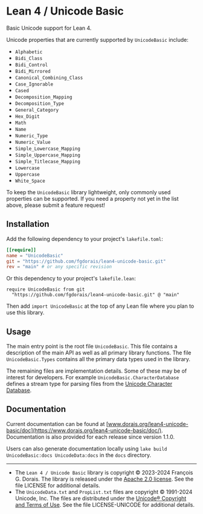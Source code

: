 # Lean 4 / Unicode Basic

Basic Unicode support for Lean 4.

Unicode properties that are currently supported by `UnicodeBasic` include:

* `Alphabetic`
* `Bidi_Class`
* `Bidi_Control`
* `Bidi_Mirrored`
* `Canonical_Combining_Class`
* `Case_Ignorable`
* `Cased`
* `Decomposition_Mapping`
* `Decomposition_Type`
* `General_Category`
* `Hex_Digit`
* `Math`
* `Name`
* `Numeric_Type`
* `Numeric_Value`
* `Simple_Lowercase_Mapping`
* `Simple_Uppercase_Mapping`
* `Simple_Titlecase_Mapping`
* `Lowercase`
* `Uppercase`
* `White_Space`

To keep the `UnicodeBasic` library lightweight, only commonly used properties can be supported. If you need a property not yet in the list above, please submit a feature request!

## Installation

Add the following dependency to your project's `lakefile.toml`:

```toml
[[require]]
name = "UnicodeBasic"
git = "https://github.com/fgdorais/lean4-unicode-basic.git"
rev = "main" # or any specific revision
```

Or this dependency to your project's `lakefile.lean`:

```lean4
require UnicodeBasic from git
  "https://github.com/fgdorais/lean4-unicode-basic.git" @ "main"
```

Then add `import UnicodeBasic` at the top of any Lean file where you plan to use this library.

## Usage

The main entry point is the root file `UnicodeBasic`. This file contains a description of the main API as well as all primary library functions. The file `UnicodeBasic.Types` contains all the primary data types used in the library.

The remaining files are implementation details. Some of these may be of interest for developers. For example `UnicodeBasic.CharacterDatabase` defines a stream type for parsing files from the [Unicode Character Database](https://www.unicode.org/Public/UCD/latest/ucd/).

## Documentation

Current documentation can be found at [www.dorais.org/lean4-unicode-basic/doc](https://www.dorais.org/lean4-unicode-basic/doc/).
Documentation is also provided for each release since version 1.1.0.

Users can also generate documentation locally using `lake build UnicodeBasic:docs UnicodeData:docs` in the `docs` directory.

-----

* The `Lean 4 / Unicode Basic` library is copyright © 2023-2024 François G. Dorais. The library is released under the [Apache 2.0 license](http://www.apache.org/licenses/LICENSE-2.0). See the file LICENSE for additional details.
* The `UnicodeData.txt` and `PropList.txt` files are copyright © 1991-2024 Unicode, Inc. The files are distributed under the [Unicode® Copyright and Terms of Use](https://www.unicode.org/copyright.html). See the file LICENSE-UNICODE for additional details.
